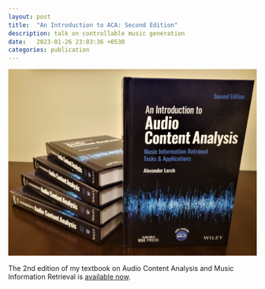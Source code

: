 ```yaml
---
layout: post
title:  "An Introduction to ACA: Second Edition"
description: talk on controllable music generation
date:   2023-01-26 23:03:36 +0530
categories: publication
---
```

![2nd edition](/img/acav2.jpg)

The 2nd edition of my textbook on Audio Content Analysis and Music Information Retrieval is [available now](https://ieeexplore.ieee.org/book/9965970).
